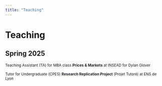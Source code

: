 ```yaml
---
title: "Teaching"
---
```


# Teaching 

## Spring 2025

<small> Teaching Assistant (TA) for MBA class <strong style="color:#211e29;">Prices & Markets</strong > at INSEAD for Dylan Glover </small>

<small> Tutor for Undergraduate (CPES) <strong style="color:#211e29;"> Research Replication Project </strong> (Projet Tutoré) at ENS de Lyon </small>
